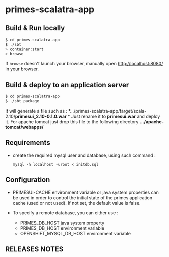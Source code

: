 # primes-scalatra-app #

## Build & Run locally ##

```sh
$ cd primes-scalatra-app
$ ./sbt
> container:start
> browse
```

If `browse` doesn't launch your browser, manually open [http://localhost:8080/](http://localhost:8080/) in your browser.

## Build & deploy to an application server  ##

```sh
$ cd primes-scalatra-app
$ ./sbt package
```
It will generate a file such as : 
*.../primes-scalatra-app/target/scala-2.10/**primesui_2.10-0.1.0.war** *
Just rename it to **primesui.war** and deploy it. For apache tomcat just drop this file to the following directory
**.../apache-tomcat/webapps/** 

## Requirements  ##

 - create the required mysql user and database, using such command :
   ```
   mysql -h localhost -uroot < initdb.sql
   ```

## Configuration ##

 * PRIMESUI-CACHE environment variable or java system properties can be used in order
   to control the initial state of the primes application cache (used or not used).
   If not set, the default value is false.

 * To specify a remote database, you can either use :
   - PRIMES_DB_HOST java system property
   - PRIMES_DB_HOST environment variable
   - OPENSHIFT_MYSQL_DB_HOST environment variable
   

## RELEASES NOTES ##
